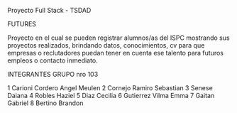 Proyecto Full Stack - TSDAD

FUTURES

Proyecto en el cual se pueden registrar alumnos/as del ISPC mostrando sus proyectos realizados, brindando datos, conocimientos, cv para que empresas o reclutadores puedan tener en cuenta ese talento para futuros empleos o contacto inmediato.

INTEGRANTES GRUPO nro 103

1 Carioni Cordero Angel Meulen
2 Cornejo Ramiro Sebastian
3 Senese Daiana
4 Robles Haziel
5 Diaz Cecilia
6 Gutierrez Vilma Emma
7 Gaitan Gabriel
8 Bertino Brandon

